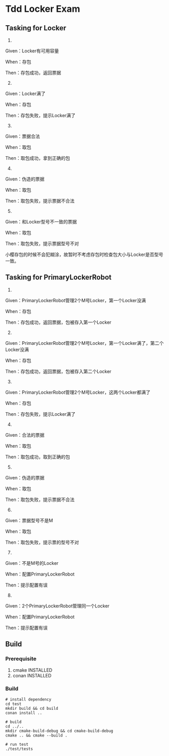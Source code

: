 # Tdd Locker Exam

## Tasking for Locker
1.

Given：Locker有可用容量

When：存包

Then：存包成功，返回票据

2.


Given：Locker满了

When：存包

Then：存包失败，提示Locker满了

3.

Given：票据合法

When：取包

Then：取包成功，拿到正确的包

4.

Given：伪造的票据

When：取包

Then：取包失败，提示票据不合法

5.

Given：和Locker型号不一致的票据

When：取包

Then：取包失败，提示票据型号不对



小樱存包的时候不会犯糊涂，故暂时不考虑存包时检查包大小与Locker是否型号一致。

## Tasking for PrimaryLockerRobot

1.

Given：PrimaryLockerRobot管理2个M号Locker，第一个Locker没满

When：存包

Then：存包成功，返回票据，包被存入第一个Locker

2.

Given：PrimaryLockerRobot管理2个M号Locker，第一个Locker满了，第二个Locker没满

When：存包

Then：存包成功，返回票据，包被存入第二个Locker

3.

Given：PrimaryLockerRobot管理2个M号Locker，这两个Locker都满了

When：存包

Then：存包失败，提示Locker满了

4.

Given：合法的票据

When：取包

Then：取包成功，取到正确的包

5.

Given：伪造的票据

When：取包

Then：取包失败，提示票据不合法

6.

Given：票据型号不是M

When：取包

Then：取包失败，提示票的型号不对

7.

Given：不是M号的Locker

When：配置PrimaryLockerRobot

Then：提示配置有误

8.

Given：2个PrimaryLockerRobot管理同一个Locker

When：配置PrimaryLockerRobot

Then：提示配置有误



## Build

### Prerequisite
1. cmake INSTALLED
2. conan INSTALLED

### Build
```shell script
# install dependency
cd test
mkdir build && cd build
conan install ..

# build
cd ../..
mkdir cmake-build-debug && cd cmake-build-debug 
cmake .. && cmake --build .

# run test
./test/tests
```